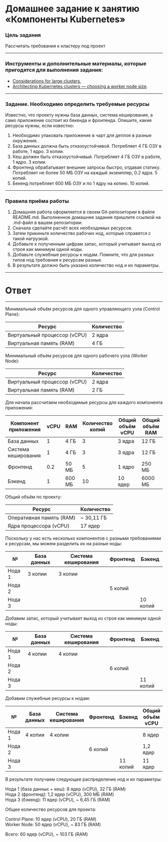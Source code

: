 # Домашнее задание к занятию «Компоненты Kubernetes»

### Цель задания

Рассчитать требования к кластеру под проект

------

### Инструменты и дополнительные материалы, которые пригодятся для выполнения задания:

- [Considerations for large clusters](https://kubernetes.io/docs/setup/best-practices/cluster-large/),
- [Architecting Kubernetes clusters — choosing a worker node size](https://learnk8s.io/kubernetes-node-size).

------

### Задание. Необходимо определить требуемые ресурсы
Известно, что проекту нужны база данных, система кеширования, а само приложение состоит из бекенда и фронтенда. Опишите, какие ресурсы нужны, если известно:

1. Необходимо упаковать приложение в чарт для деплоя в разные окружения. 
2. База данных должна быть отказоустойчивой. Потребляет 4 ГБ ОЗУ в работе, 1 ядро. 3 копии. 
3. Кеш должен быть отказоустойчивый. Потребляет 4 ГБ ОЗУ в работе, 1 ядро. 3 копии. 
4. Фронтенд обрабатывает внешние запросы быстро, отдавая статику. Потребляет не более 50 МБ ОЗУ на каждый экземпляр, 0.2 ядра. 5 копий. 
5. Бекенд потребляет 600 МБ ОЗУ и по 1 ядру на копию. 10 копий.

----

### Правила приёма работы

1. Домашняя работа оформляется в своем Git-репозитории в файле README.md. Выполненное домашнее задание пришлите ссылкой на .md-файл в вашем репозитории.
2. Сначала сделайте расчёт всех необходимых ресурсов.
3. Затем прикиньте количество рабочих нод, которые справятся с такой нагрузкой.
4. Добавьте к полученным цифрам запас, который учитывает выход из строя как минимум одной ноды. 
5. Добавьте служебные ресурсы к нодам. Помните, что для разных типов нод требовния к ресурсам разные. 
6. В результате должно быть указано количество нод и их параметры.

----

# Ответ

------

Минимальный объём ресурсов для одного управляющего узла (Control Plane):

| Ресурс                       | Количество |
|------------------------------|------------|
| Виртуальный процессор (vCPU) | 2 ядра     |
| Виртуальная память (RAM)     | 4 ГБ       |

Минимальный объём ресурсов для одного рабочего узла (Worker Node):

| Ресурс                       | Количество |
|------------------------------|------------|
| Виртуальный процессор (vCPU) | 2 ядра     |
| Виртуальная память (RAM)     | 2 ГБ       |

Для начала рассчитаем необходимые ресурсы для каждого компонента приложения:

| Компонент приложения | vCPU | RAM    | Количество копий | Общий объём vCPU | Общий объём RAM |
|----------------------|------|--------|------------------|------------------|-----------------| 
| База данных          | 1    | 4 ГБ   | 3                | 3 ядра           | 12 ГБ           |
| Система кеширования  | 1    | 4 ГБ   | 3                | 3 ядра           | 12 ГБ           |
| Фронтенд             | 0.2  | 50 МБ  | 5                | 1 ядро           | 250 МБ          |
| Бэкенд               | 1    | 600 МБ | 10               | 10 ядер          | 6000 МБ         |

Общий объём по проекту:

| Ресурс                   | Количество |
|--------------------------|------------|
| Оперативная память (RAM) | ~ 30,11 ГБ |
| Ядра процессора (vCPU)   | 17 ядер    |

Поскольку у нас есть несколько компонентов с разными требованиями к ресурсам, мы можем разделить их на разные ноды:

| №      | База данных | Система кеширования | Фронтенд | Бэкенд   |
|--------|-------------|---------------------|----------|----------|
| Нода 1 | 3 копии     | 3 копии             |          |          |
| Нода 2 |             |                     | 5 копий  |          |
| Нода 3 |             |                     |          | 10 копий |

Добавим запас, который учитывает выход из строя как минимум одной ноды:

| №      | База данных | Система кеширования | Фронтенд | Бэкенд   |
|--------|-------------|---------------------|----------|----------|
| Нода 1 | 4 копии     | 4 копии             |          |          |
| Нода 2 |             |                     | 6 копий  |          |
| Нода 3 |             |                     |          | 11 копий |

Добавим служебные ресурсы к нодам:

| №      | База данных | Система кеширования | Фронтенд | Бэкенд   | Общий объём vCPU | Общий объём RAM |
|--------|-------------|---------------------|----------|----------|------------------|-----------------|
| Нода 1 | 4 копии     | 4 копии             |          |          | 8 ядер           | 32 ГБ           |
| Нода 2 |             |                     | 6 копий  |          | 1,2 ядер         | 300 МБ          |
| Нода 3 |             |                     |          | 11 копий | 11 ядер          | 6600 МБ         |

В результате получаем следующее распределение нод и их параметры:

Нода 1 (база данных + кеш): 8 ядер (vCPU), 32 ГБ (RAM) \
Нода 2 (фронтенд): 1,2 ядер (vCPU), 300 МБ (RAM) \
Нода 3 (бэкенд): 11 ядер (vCPU), ~ 6,45 ГБ (RAM)

Общее количество ресурсов для проекта:

Control Plane: 10 ядер (vCPU), 20 ГБ (RAM) \
Worker Node: 50 ядер (vCPU), ~ 83 ГБ (RAM)

Всего: 60 ядер (vCPU), ~ 103 ГБ (RAM)